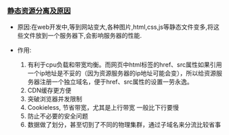 ### [静态资源分离及原因](https://blog.csdn.net/zzq900503/article/details/72644394) 
 * 原因:在web开发中,等到网站变大,各种图片,html,css,js等静态文件变多,将这些文件放到一个服务器下,会影响服务器的性能.
 
 * 作用:
    1. 有利于cpu负载和带宽均衡。而网页中html标签的href、src属性如果引用一个ip地址是不妥的（因为资源服务器的ip地址可能会变），所以给资源服务器注册一个独立域名，便于href、src属性的设置一劳永逸。
    2. CDN缓存更方便
    3. 突破浏览器并发限制
    4. Cookieless, 节省带宽，尤其是上行带宽 一般比下行要慢
    5. 防止不必要的安全问题
    6. 数据做了划分，甚至切到了不同的物理集群，通过子域名来分流比较省事
